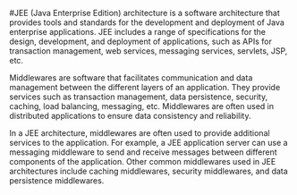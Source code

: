 
#JEE (Java Enterprise Edition) architecture is a software architecture that provides tools and standards for the development and deployment of Java enterprise applications. JEE includes a range of specifications for the design, development, and deployment of applications, such as APIs for transaction management, web services, messaging services, servlets, JSP, etc.

Middlewares are software that facilitates communication and data management between the different layers of an application. They provide services such as transaction management, data persistence, security, caching, load balancing, messaging, etc. Middlewares are often used in distributed applications to ensure data consistency and reliability.

In a JEE architecture, middlewares are often used to provide additional services to the application. For example, a JEE application server can use a messaging middleware to send and receive messages between different components of the application. Other common middlewares used in JEE architectures include caching middlewares, security middlewares, and data persistence middlewares.
